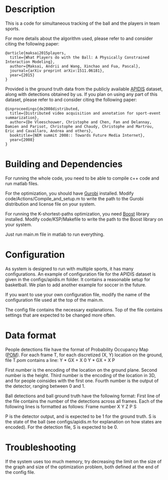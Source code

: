 # Description

This is a code for simultaneous tracking of the ball and the players in team sports.

For more details about the algorithm used,  please refer to and consider citing the following paper:

```
@article{maksai2015players,
  title={What Players do with the Ball: A Physically Constrained Interaction Modeling},
  author={Maksai, Andrii and Wang, Xinchao and Fua, Pascal},
  journal={arXiv preprint arXiv:1511.06181},
  year={2015}
}
```

Provided is the ground truth data from the publicly available [APIDIS](http://sites.uclouvain.be/ispgroup/index.php/Softwares/APIDIS) dataset, along with detections obtained by us. If you plan on using any part of this dataset, please refer to and consider citing the following paper:

```
@inproceedings{de2008distributed,
  title={Distributed video acquisition and annotation for sport-event summarization},
  author={De Vleeschouwer, Christophe and Chen, Fan and Delannay, Damien and Parisot, Christophe and Chaudy, Christophe and Martrou, Eric and Cavallaro, Andrea and others},
  booktitle={NEM summit 2008:: Towards Future Media Internet},
  year={2008}
}
```

# Building and Dependencies

For running the whole code, you need to be able to compile c++ code and run matlab files.

For the optimization, you should have [Gurobi](https://user.gurobi.com/download/gurobi-optimizer) installed.
Modify code/Actions/Compile_and_setup.m to write the path to the Gurobi distribution and license file on your system.

For running the K-shortest-paths optimization, you need [Boost](http://www.boost.org/) library installed.
Modify code/KSP/Makefile to write the path to the Boost library on your system.

Just run main.m file in matlab to run everything.

# Configuration

As system is designed to run with multiple sports, it has many configurations.
An example of configuration file for the APIDIS dataset is given in the configs/apidis.m
folder. It contains a reasonable setup for basketball. We plan to add another example for soccer in the future.

If you want to use your own configuration file, modify the name of the configuration file used at the top of the main.m.

The config file contains the necessary explanations. Top of the file contains settings that are expected to be changed more often.

# Data format

People detections file have the format of Probability Occupancy Map ([POM](http://cvlab.epfl.ch/software/pom)). For each frame T, for each discretized (X, Y) location on the ground, file T.pom contains a line:
Y * GX + X  0 Y * GX + X  P

First number is the encoding of the location on the ground plane.
Second number is the height.
Third number is the encoding of the location in 3D, and for people coinsides with the first one.
Fourth number is the output of the detector, ranging between 0 and 1.

Ball detections and ball ground truth have the following format:
First line of the file contains the number of the detections across all frames.
Each of the following lines is formatted as follows:
Frame number  X Y Z P S

P is the detector output, and is expected to be 1 for the ground truth.
S is the state of the ball (see configs/apidis.m for explanation on how states are encoded). For the detection file, S is expected to be 0.


# Troubleshooting

If the system uses too much memory, try decreasing the limit on the size of the graph and size of the optimization problem, both defined at the end of the config file.
